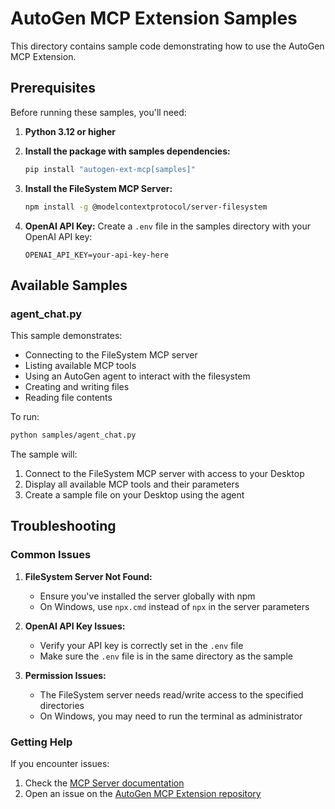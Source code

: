 # AutoGen MCP Extension Samples

This directory contains sample code demonstrating how to use the AutoGen MCP Extension.

## Prerequisites

Before running these samples, you'll need:

1. **Python 3.12 or higher**

2. **Install the package with samples dependencies:**
   ```bash
   pip install "autogen-ext-mcp[samples]"
   ```

3. **Install the FileSystem MCP Server:**
   ```bash
   npm install -g @modelcontextprotocol/server-filesystem
   ```

4. **OpenAI API Key:**
   Create a `.env` file in the samples directory with your OpenAI API key:
   ```
   OPENAI_API_KEY=your-api-key-here
   ```

## Available Samples

### agent_chat.py

This sample demonstrates:
- Connecting to the FileSystem MCP server
- Listing available MCP tools
- Using an AutoGen agent to interact with the filesystem
- Creating and writing files
- Reading file contents

To run:
```bash
python samples/agent_chat.py
```

The sample will:
1. Connect to the FileSystem MCP server with access to your Desktop
2. Display all available MCP tools and their parameters
3. Create a sample file on your Desktop using the agent

## Troubleshooting

### Common Issues

1. **FileSystem Server Not Found:**
   - Ensure you've installed the server globally with npm
   - On Windows, use `npx.cmd` instead of `npx` in the server parameters

2. **OpenAI API Key Issues:**
   - Verify your API key is correctly set in the `.env` file
   - Make sure the `.env` file is in the same directory as the sample

3. **Permission Issues:**
   - The FileSystem server needs read/write access to the specified directories
   - On Windows, you may need to run the terminal as administrator

### Getting Help

If you encounter issues:
1. Check the [MCP Server documentation](https://github.com/modelcontextprotocol/servers/tree/main/src/filesystem)
2. Open an issue on the [AutoGen MCP Extension repository](https://github.com/your-repo/autogen-ext-mcp)
